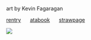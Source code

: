 art by Kevin Fagaragan

[rentry](https://rentry.co/drneocortex) ⠀⠀[atabook](https://darkcarnival.atabook.org/) ⠀⠀[strawpage](https://huntsmansniper.straw.page/)


![](https://files.catbox.moe/526rpf.gif)
